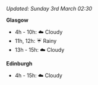 *Updated: Sunday 3rd March 02:30*

**Glasgow**

* 4h - 10h: :cloud: Cloudy
* 11h, 12h: :umbrella: Rainy
* 13h - 15h: :cloud: Cloudy

**Edinburgh**

* 4h - 15h: :cloud: Cloudy
